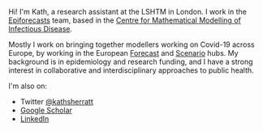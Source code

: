 Hi! I'm Kath, a research assistant at the LSHTM in London. I work in the [Epiforecasts](https://epiforecasts.io/) team, based in the [Centre for Mathematical Modelling of Infectious Disease](https://www.lshtm.ac.uk/research/centres/centre-mathematical-modelling-infectious-diseases). 

Mostly I work on bringing together modellers working on Covid-19 across Europe, by working in the European [Forecast](https://covid19forecasthub.eu/) and [Scenario](https://covid19scenariohub.eu/) hubs. My background is in epidemiology and research funding, and I have a strong interest in collaborative and interdisciplinary approaches to public health.

I'm also on:
- Twitter [@kathsherratt](https://twitter.com/kathsherratt)
- [Google Scholar](https://scholar.google.com/citations?user=sX3wiBAAAAAJ&hl=en)
- [LinkedIn](http://uk.linkedin.com/in/katharinesherratt/)
